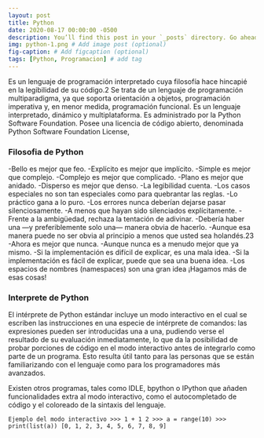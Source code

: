 ```yaml
---
layout: post
title: Python
date: 2020-08-17 00:00:00 -0500
description: You’ll find this post in your `_posts` directory. Go ahead and edit it and re-build the site to see your changes. # Add post description (optional)
img: python-1.png # Add image post (optional)
fig-caption: # Add figcaption (optional)
tags: [Python, Programacion] # add tag
---
```


Es un lenguaje de programación interpretado cuya filosofía hace hincapié en la legibilidad de su código.2​ Se trata de un lenguaje de programación multiparadigma, ya que soporta orientación a objetos, programación imperativa y, en menor medida, programación funcional. Es un lenguaje interpretado, dinámico y multiplataforma.
Es administrado por la Python Software Foundation. Posee una licencia de código abierto, denominada Python Software Foundation License,

### Filosofia de Python
-Bello es mejor que feo.
-Explícito es mejor que implícito.
-Simple es mejor que complejo.
-Complejo es mejor que complicado.
-Plano es mejor que anidado.
-Disperso es mejor que denso.
-La legibilidad cuenta.
-Los casos especiales no son tan especiales como para quebrantar las reglas.
-Lo práctico gana a lo puro.
-Los errores nunca deberían dejarse pasar silenciosamente.
-A menos que hayan sido silenciados explícitamente.
-Frente a la ambigüedad, rechaza la tentación de adivinar.
-Debería haber una —y preferiblemente solo una— manera obvia de hacerlo.
-Aunque esa manera puede no ser obvia al principio a menos que usted sea holandés.23​
-Ahora es mejor que nunca.
-Aunque nunca es a menudo mejor que ya mismo.
-Si la implementación es difícil de explicar, es una mala idea.
-Si la implementación es fácil de explicar, puede que sea una buena idea.
-Los espacios de nombres (namespaces) son una gran idea ¡Hagamos más de esas cosas!

### Interprete de Python
El intérprete de Python estándar incluye un modo interactivo en el cual se escriben las instrucciones en una especie de intérprete de comandos: las expresiones pueden ser introducidas una a una, pudiendo verse el resultado de su evaluación inmediatamente, lo que da la posibilidad de probar porciones de código en el modo interactivo antes de integrarlo como parte de un programa. Esto resulta útil tanto para las personas que se están familiarizando con el lenguaje como para los programadores más avanzados.

Existen otros programas, tales como IDLE, bpython o IPython que añaden funcionalidades extra al modo interactivo, como el autocompletado de código y el coloreado de la sintaxis del lenguaje.

``Ejemplo del modo interactivo
    >>> 1 + 1
    2
    >>> a = range(10)
    >>> print(list(a))
    [0, 1, 2, 3, 4, 5, 6, 7, 8, 9]
``
